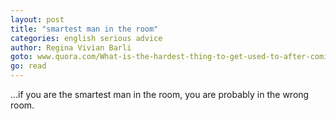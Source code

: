 ```yaml
---
layout: post
title: "smartest man in the room"
categories: english serious advice
author: Regina Vivian Barli
goto: www.quora.com/What-is-the-hardest-thing-to-get-used-to-after-coming-to-Singapore?ref=speak.junglestar.org
go: read
---
```

...if you are the smartest man in the room, you are probably in the wrong room.
